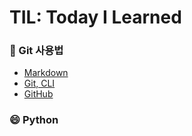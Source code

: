 # TIL: Today I Learned
### :memo: Git 사용법
 * [Markdown](https://github.com/Jeeyoun-S/TIL/blob/master/Markdown.md)
 * [Git, CLI](https://github.com/Jeeyoun-S/TIL/blob/master/Git/CLI.md)
 * [GitHub](https://github.com/Jeeyoun-S/TIL/blob/master/Git/GitHub.md)

### :smile: Python
